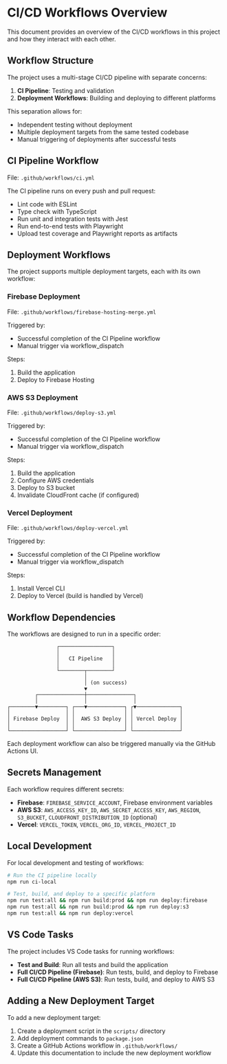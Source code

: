 # CI/CD Workflows Overview

This document provides an overview of the CI/CD workflows in this project and how they interact with each other.

## Workflow Structure

The project uses a multi-stage CI/CD pipeline with separate concerns:

1. **CI Pipeline**: Testing and validation
2. **Deployment Workflows**: Building and deploying to different platforms

This separation allows for:

- Independent testing without deployment
- Multiple deployment targets from the same tested codebase
- Manual triggering of deployments after successful tests

## CI Pipeline Workflow

File: `.github/workflows/ci.yml`

The CI pipeline runs on every push and pull request:

- Lint code with ESLint
- Type check with TypeScript
- Run unit and integration tests with Jest
- Run end-to-end tests with Playwright
- Upload test coverage and Playwright reports as artifacts

## Deployment Workflows

The project supports multiple deployment targets, each with its own workflow:

### Firebase Deployment

File: `.github/workflows/firebase-hosting-merge.yml`

Triggered by:

- Successful completion of the CI Pipeline workflow
- Manual trigger via workflow_dispatch

Steps:

1. Build the application
2. Deploy to Firebase Hosting

### AWS S3 Deployment

File: `.github/workflows/deploy-s3.yml`

Triggered by:

- Successful completion of the CI Pipeline workflow
- Manual trigger via workflow_dispatch

Steps:

1. Build the application
2. Configure AWS credentials
3. Deploy to S3 bucket
4. Invalidate CloudFront cache (if configured)

### Vercel Deployment

File: `.github/workflows/deploy-vercel.yml`

Triggered by:

- Successful completion of the CI Pipeline workflow
- Manual trigger via workflow_dispatch

Steps:

1. Install Vercel CLI
2. Deploy to Vercel (build is handled by Vercel)

## Workflow Dependencies

The workflows are designed to run in a specific order:

```
                ┌─────────────────┐
                │                 │
                │   CI Pipeline   │
                │                 │
                └────────┬────────┘
                         │
                         │ (on success)
                         ▼
         ┌───────────────┼───────────────┐
         │               │               │
┌────────▼─────────┐ ┌───▼────────────┐ ┌▼──────────────┐
│                  │ │                │ │               │
│ Firebase Deploy  │ │  AWS S3 Deploy │ │ Vercel Deploy │
│                  │ │                │ │               │
└──────────────────┘ └────────────────┘ └───────────────┘
```

Each deployment workflow can also be triggered manually via the GitHub Actions UI.

## Secrets Management

Each workflow requires different secrets:

- **Firebase**: `FIREBASE_SERVICE_ACCOUNT`, Firebase environment variables
- **AWS S3**: `AWS_ACCESS_KEY_ID`, `AWS_SECRET_ACCESS_KEY`, `AWS_REGION`, `S3_BUCKET`, `CLOUDFRONT_DISTRIBUTION_ID` (optional)
- **Vercel**: `VERCEL_TOKEN`, `VERCEL_ORG_ID`, `VERCEL_PROJECT_ID`

## Local Development

For local development and testing of workflows:

```bash
# Run the CI pipeline locally
npm run ci-local

# Test, build, and deploy to a specific platform
npm run test:all && npm run build:prod && npm run deploy:firebase
npm run test:all && npm run build:prod && npm run deploy:s3
npm run test:all && npm run deploy:vercel
```

## VS Code Tasks

The project includes VS Code tasks for running workflows:

- **Test and Build**: Run all tests and build the application
- **Full CI/CD Pipeline (Firebase)**: Run tests, build, and deploy to Firebase
- **Full CI/CD Pipeline (AWS S3)**: Run tests, build, and deploy to AWS S3

## Adding a New Deployment Target

To add a new deployment target:

1. Create a deployment script in the `scripts/` directory
2. Add deployment commands to `package.json`
3. Create a GitHub Actions workflow in `.github/workflows/`
4. Update this documentation to include the new deployment workflow
